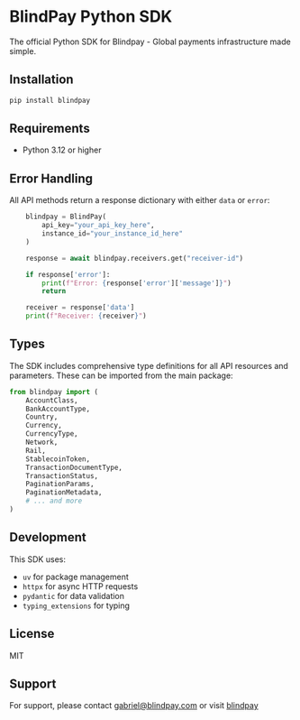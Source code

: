 # BlindPay Python SDK

The official Python SDK for Blindpay - Global payments infrastructure made simple.

## Installation

```bash
pip install blindpay
```

## Requirements

- Python 3.12 or higher

## Error Handling

All API methods return a response dictionary with either `data` or `error`:

```python
    blindpay = BlindPay(
        api_key="your_api_key_here",
        instance_id="your_instance_id_here"
    )

    response = await blindpay.receivers.get("receiver-id")

    if response['error']:
        print(f"Error: {response['error']['message']}")
        return

    receiver = response['data']
    print(f"Receiver: {receiver}")
```

## Types

The SDK includes comprehensive type definitions for all API resources and parameters. These can be imported from the main package:

```python
from blindpay import (
    AccountClass,
    BankAccountType,
    Country,
    Currency,
    CurrencyType,
    Network,
    Rail,
    StablecoinToken,
    TransactionDocumentType,
    TransactionStatus,
    PaginationParams,
    PaginationMetadata,
    # ... and more
)
```

## Development

This SDK uses:
- `uv` for package management
- `httpx` for async HTTP requests
- `pydantic` for data validation
- `typing_extensions` for typing

## License

MIT

## Support

For support, please contact gabriel@blindpay.com or visit [blindpay](https://blindpay.com)
